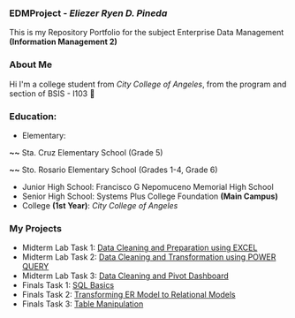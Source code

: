 ### EDMProject - _Eliezer Ryen D. Pineda_
This is my Repository Portfolio for the subject Enterprise Data Management **(Information Management 2)**
### About Me
Hi I'm a college student from _City College of Angeles_, from the program and section of BSIS - I103 📓
### Education:
- Elementary:

**~~** Sta. Cruz Elementary School (Grade 5)

**~~** Sto. Rosario Elementary School (Grades 1-4, Grade 6)
- Junior High School: Francisco G Nepomuceno Memorial High School
- Senior High School: Systems Plus College Foundation **(Main Campus)**
- College **(1st Year)**: _City College of Angeles_
### My Projects
- Midterm Lab Task 1: [Data Cleaning and Preparation using EXCEL](https://github.com/ryyyysoul/EDMPortfolio/tree/main/Midterm%20Task%201)
- Midterm Lab Task 2: [Data Cleaning and Transformation using POWER QUERY](https://github.com/ryyyysoul/EDMPortfolio/tree/main/Midterm%20Task%202)
- Midterm Lab Task 3: [Data Cleaning and Pivot Dashboard](https://github.com/ryyyysoul/EDMPortfolio/tree/main/Midterm%20Task%203)
- Finals Task 1: [SQL Basics](https://github.com/ryyyysoul/EDMPortfolio/tree/main/Finals%20Task%201)
- Finals Task 2: [Transforming ER Model to Relational Models](https://github.com/ryyyysoul/EDMPortfolio/tree/main/Finals%20Task%202%20)
- Finals Task 3: [Table Manipulation](https://github.com/ryyyysoul/EDMPortfolio/tree/main/Finals%20Task%203)
